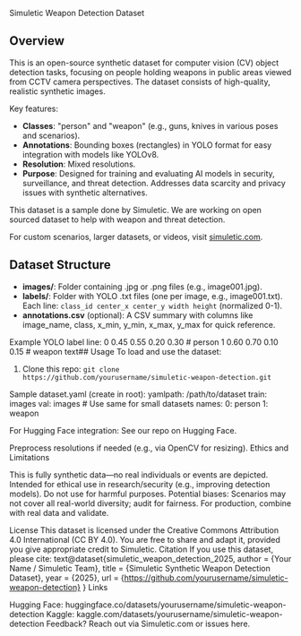 Simuletic Weapon Detection Dataset

## Overview
This is an open-source synthetic dataset for computer vision (CV) object detection tasks, focusing on people holding weapons in public areas viewed from CCTV camera perspectives. The dataset consists of high-quality, realistic synthetic images.

Key features:
- **Classes**: "person" and "weapon" (e.g., guns, knives in various poses and scenarios).
- **Annotations**: Bounding boxes (rectangles) in YOLO format for easy integration with models like YOLOv8.
- **Resolution**: Mixed resolutions.
- **Purpose**: Designed for training and evaluating AI models in security, surveillance, and threat detection. Addresses data scarcity and privacy issues with synthetic alternatives.

This dataset is a sample done by Simuletic. We are working on open sourced dataset to help with weapon and threat detection.

For custom scenarios, larger datasets, or videos, visit [simuletic.com](https://simuletic.com).

## Dataset Structure
- **images/**: Folder containing .jpg or .png files (e.g., image001.jpg).
- **labels/**: Folder with YOLO .txt files (one per image, e.g., image001.txt). Each line: `class_id center_x center_y width height` (normalized 0-1).
- **annotations.csv** (optional): A CSV summary with columns like image_name, class, x_min, y_min, x_max, y_max for quick reference.

Example YOLO label line:
0 0.45 0.55 0.20 0.30  # person
1 0.60 0.70 0.10 0.15  # weapon
text## Usage
To load and use the dataset:
1. Clone this repo: `git clone https://github.com/yourusername/simuletic-weapon-detection.git`


Sample dataset.yaml (create in root):
yamlpath: /path/to/dataset
train: images
val: images  # Use same for small datasets
names:
  0: person
  1: weapon

For Hugging Face integration: See our repo on Hugging Face.

Preprocess resolutions if needed (e.g., via OpenCV for resizing).
Ethics and Limitations

This is fully synthetic data—no real individuals or events are depicted.
Intended for ethical use in research/security (e.g., improving detection models). Do not use for harmful purposes.
Potential biases: Scenarios may not cover all real-world diversity; audit for fairness.
For production, combine with real data and validate.

License
This dataset is licensed under the Creative Commons Attribution 4.0 International (CC BY 4.0). You are free to share and adapt it, provided you give appropriate credit to Simuletic.
Citation
If you use this dataset, please cite:
text@dataset{simuletic_weapon_detection_2025,
  author = {Your Name / Simuletic Team},
  title = {Simuletic Synthetic Weapon Detection Dataset},
  year = {2025},
  url = {https://github.com/yourusername/simuletic-weapon-detection}
}
Links

Hugging Face: huggingface.co/datasets/yourusername/simuletic-weapon-detection
Kaggle: kaggle.com/datasets/yourusername/simuletic-weapon-detection
Feedback? Reach out via Simuletic.com or issues here.
